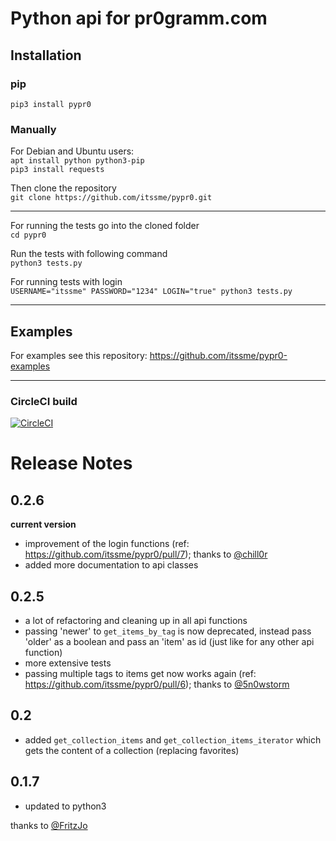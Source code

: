 # Python api for pr0gramm.com

## Installation

### pip

`pip3 install pypr0`

### Manually

For Debian and Ubuntu users: <br>
`apt install python python3-pip` <br>
`pip3 install requests`

Then clone the repository <br>
`git clone https://github.com/itssme/pypr0.git`

---
For running the tests go into the cloned folder <br>
`cd pypr0`

Run the tests with following command <br>
`python3 tests.py`

For running tests with login <br>
`USERNAME="itssme" PASSWORD="1234" LOGIN="true" python3 tests.py`


---
## Examples
For examples see this repository: https://github.com/itssme/pypr0-examples

---

### CircleCI build
[![CircleCI](https://circleci.com/gh/itssme/pypr0.svg?style=svg&circle-token=87c5fd78b5010d4e2c26dc9c2a385ed40be57818)](https://circleci.com/gh/itssme/python_pr0gramm_api)

# Release Notes

## 0.2.6

**current version**

+ improvement of the login functions (ref: https://github.com/itssme/pypr0/pull/7); thanks to [@chill0r](https://github.com/chill0r)
+ added more documentation to api classes

## 0.2.5

+ a lot of refactoring and cleaning up in all api functions
+ passing 'newer' to ```get_items_by_tag``` is now deprecated, instead pass 'older' as a boolean and pass an 'item' as id (just like for any other api function)
+ more extensive tests
+ passing multiple tags to items get now works again (ref: https://github.com/itssme/pypr0/pull/6); thanks to [@5n0wstorm](https://github.com/5n0wstorm)

## 0.2

+ added ```get_collection_items``` and ```get_collection_items_iterator``` which gets the content of a collection (replacing favorites)

## 0.1.7

+ updated to python3

thanks to [@FritzJo](https://github.com/FritzJo)
